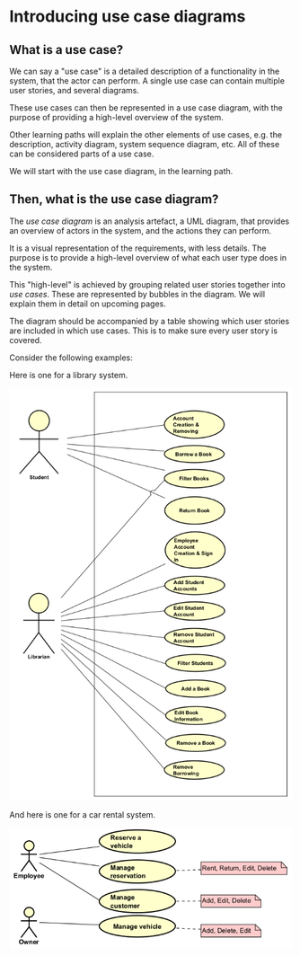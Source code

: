 # Introducing use case diagrams


## What is a use case?

We can say a "use case" is a detailed description of a functionality in the system, that the actor can perform. A single use case can contain multiple user stories, and several diagrams.

These use cases can then be represented in a use case diagram, with the purpose of providing a high-level overview of the system.

Other learning paths will explain the other elements of use cases, e.g. the description, activity diagram, system sequence diagram, etc. All of these can be considered parts of a use case.

We will start with the use case diagram, in the learning path.

## Then, what is the use case diagram?

The _use case diagram_ is an analysis artefact, a UML diagram, that provides an overview of actors in the system, and the actions they can perform.

It is a visual representation of the requirements, with less details. The purpose is to provide a high-level overview of what each user type does in the system.

This "high-level" is achieved by grouping related user stories together into _use cases_. These are represented by bubbles in the diagram. We will explain them in detail on upcoming pages.

The diagram should be accompanied by a table showing which user stories are included in which use cases. This is to make sure every user story is covered.

Consider the following examples:

Here is one for a library system.

![Example1](Resources/Example1.png)

And here is one for a car rental system.

![Example2](Resources/Example2.png)